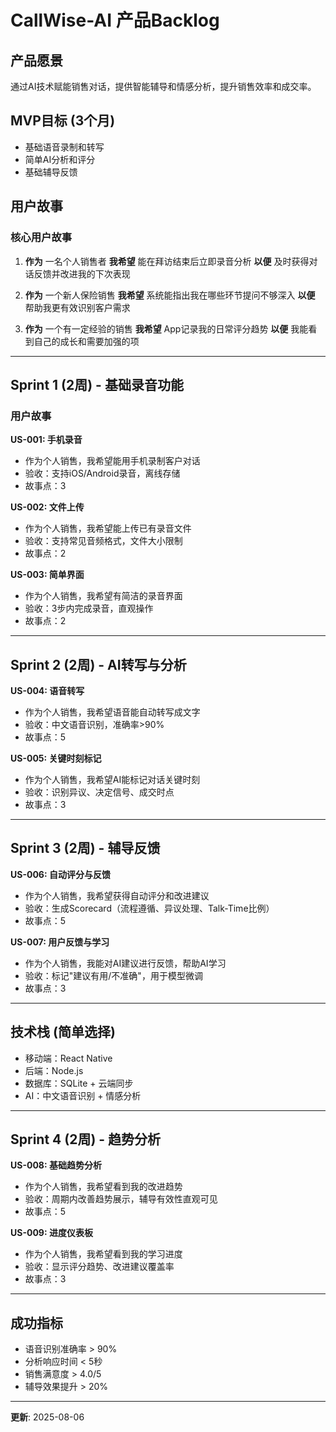 # CallWise-AI 产品Backlog

## 产品愿景
通过AI技术赋能销售对话，提供智能辅导和情感分析，提升销售效率和成交率。

## MVP目标 (3个月)
- 基础语音录制和转写
- 简单AI分析和评分
- 基础辅导反馈

## 用户故事

### 核心用户故事
1. **作为** 一名个人销售者
   **我希望** 能在拜访结束后立即录音分析
   **以便** 及时获得对话反馈并改进我的下次表现

2. **作为** 一个新人保险销售
   **我希望** 系统能指出我在哪些环节提问不够深入
   **以便** 帮助我更有效识别客户需求

3. **作为** 一个有一定经验的销售
   **我希望** App记录我的日常评分趋势
   **以便** 我能看到自己的成长和需要加强的项

---

## Sprint 1 (2周) - 基础录音功能

### 用户故事

**US-001: 手机录音**
- 作为个人销售，我希望能用手机录制客户对话
- 验收：支持iOS/Android录音，离线存储
- 故事点：3

**US-002: 文件上传**
- 作为个人销售，我希望能上传已有录音文件
- 验收：支持常见音频格式，文件大小限制
- 故事点：2

**US-003: 简单界面**
- 作为个人销售，我希望有简洁的录音界面
- 验收：3步内完成录音，直观操作
- 故事点：2

---

## Sprint 2 (2周) - AI转写与分析

**US-004: 语音转写**
- 作为个人销售，我希望语音能自动转写成文字
- 验收：中文语音识别，准确率>90%
- 故事点：5

**US-005: 关键时刻标记**
- 作为个人销售，我希望AI能标记对话关键时刻
- 验收：识别异议、决定信号、成交时点
- 故事点：3

---

## Sprint 3 (2周) - 辅导反馈

**US-006: 自动评分与反馈**
- 作为个人销售，我希望获得自动评分和改进建议
- 验收：生成Scorecard（流程遵循、异议处理、Talk-Time比例）
- 故事点：5

**US-007: 用户反馈与学习**
- 作为个人销售，我能对AI建议进行反馈，帮助AI学习
- 验收：标记"建议有用/不准确"，用于模型微调
- 故事点：3

---

## 技术栈 (简单选择)
- 移动端：React Native
- 后端：Node.js
- 数据库：SQLite + 云端同步
- AI：中文语音识别 + 情感分析

---

## Sprint 4 (2周) - 趋势分析

**US-008: 基础趋势分析**
- 作为个人销售，我希望看到我的改进趋势
- 验收：周期内改善趋势展示，辅导有效性直观可见
- 故事点：5

**US-009: 进度仪表板**
- 作为个人销售，我希望看到我的学习进度
- 验收：显示评分趋势、改进建议覆盖率
- 故事点：3

---

## 成功指标
- 语音识别准确率 > 90%
- 分析响应时间 < 5秒
- 销售满意度 > 4.0/5
- 辅导效果提升 > 20%

---

**更新**: 2025-08-06 